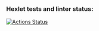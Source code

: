 ### Hexlet tests and linter status:
[![Actions Status](https://github.com/bobrov-site/frontend-project-12/actions/workflows/hexlet-check.yml/badge.svg)](https://github.com/bobrov-site/frontend-project-12/actions)